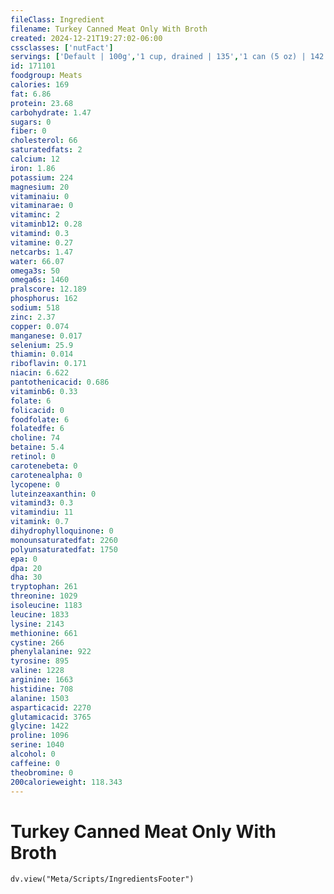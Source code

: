 ```yaml
---
fileClass: Ingredient
filename: Turkey Canned Meat Only With Broth
created: 2024-12-21T19:27:02-06:00
cssclasses: ['nutFact']
servings: ['Default | 100g','1 cup, drained | 135','1 can (5 oz) | 142','1 can (5 oz) yields | 125']
id: 171101
foodgroup: Meats
calories: 169
fat: 6.86
protein: 23.68
carbohydrate: 1.47
sugars: 0
fiber: 0
cholesterol: 66
saturatedfats: 2
calcium: 12
iron: 1.86
potassium: 224
magnesium: 20
vitaminaiu: 0
vitaminarae: 0
vitaminc: 2
vitaminb12: 0.28
vitamind: 0.3
vitamine: 0.27
netcarbs: 1.47
water: 66.07
omega3s: 50
omega6s: 1460
pralscore: 12.189
phosphorus: 162
sodium: 518
zinc: 2.37
copper: 0.074
manganese: 0.017
selenium: 25.9
thiamin: 0.014
riboflavin: 0.171
niacin: 6.622
pantothenicacid: 0.686
vitaminb6: 0.33
folate: 6
folicacid: 0
foodfolate: 6
folatedfe: 6
choline: 74
betaine: 5.4
retinol: 0
carotenebeta: 0
carotenealpha: 0
lycopene: 0
luteinzeaxanthin: 0
vitamind3: 0.3
vitamindiu: 11
vitamink: 0.7
dihydrophylloquinone: 0
monounsaturatedfat: 2260
polyunsaturatedfat: 1750
epa: 0
dpa: 20
dha: 30
tryptophan: 261
threonine: 1029
isoleucine: 1183
leucine: 1833
lysine: 2143
methionine: 661
cystine: 266
phenylalanine: 922
tyrosine: 895
valine: 1228
arginine: 1663
histidine: 708
alanine: 1503
asparticacid: 2270
glutamicacid: 3765
glycine: 1422
proline: 1096
serine: 1040
alcohol: 0
caffeine: 0
theobromine: 0
200calorieweight: 118.343
---
```


# Turkey Canned Meat Only With Broth

```dataviewjs
dv.view("Meta/Scripts/IngredientsFooter")
```